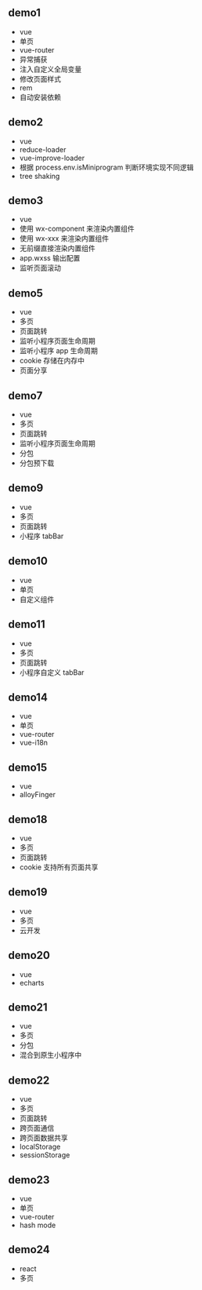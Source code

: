## demo1

* vue
* 单页
* vue-router
* 异常捕获
* 注入自定义全局变量
* 修改页面样式
* rem
* 自动安装依赖

## demo2

* vue
* reduce-loader
* vue-improve-loader
* 根据 process.env.isMiniprogram 判断环境实现不同逻辑
* tree shaking

## demo3

* vue
* 使用 wx-component 来渲染内置组件
* 使用 wx-xxx 来渲染内置组件
* 无前缀直接渲染内置组件
* app.wxss 输出配置
* 监听页面滚动

## demo5

* vue
* 多页
* 页面跳转
* 监听小程序页面生命周期
* 监听小程序 app 生命周期
* cookie 存储在内存中
* 页面分享

## demo7

* vue
* 多页
* 页面跳转
* 监听小程序页面生命周期
* 分包
* 分包预下载

## demo9

* vue
* 多页
* 页面跳转
* 小程序 tabBar

## demo10

* vue
* 单页
* 自定义组件

## demo11

* vue
* 多页
* 页面跳转
* 小程序自定义 tabBar

## demo14

* vue
* 单页
* vue-router
* vue-i18n

## demo15

* vue
* alloyFinger

## demo18

* vue
* 多页
* 页面跳转
* cookie 支持所有页面共享

## demo19

* vue
* 多页
* 云开发

## demo20

* vue
* echarts

## demo21

* vue
* 多页
* 分包
* 混合到原生小程序中

## demo22

* vue
* 多页
* 页面跳转
* 跨页面通信
* 跨页面数据共享
* localStorage
* sessionStorage

## demo23

* vue
* 单页
* vue-router
* hash mode

## demo24

* react
* 多页

